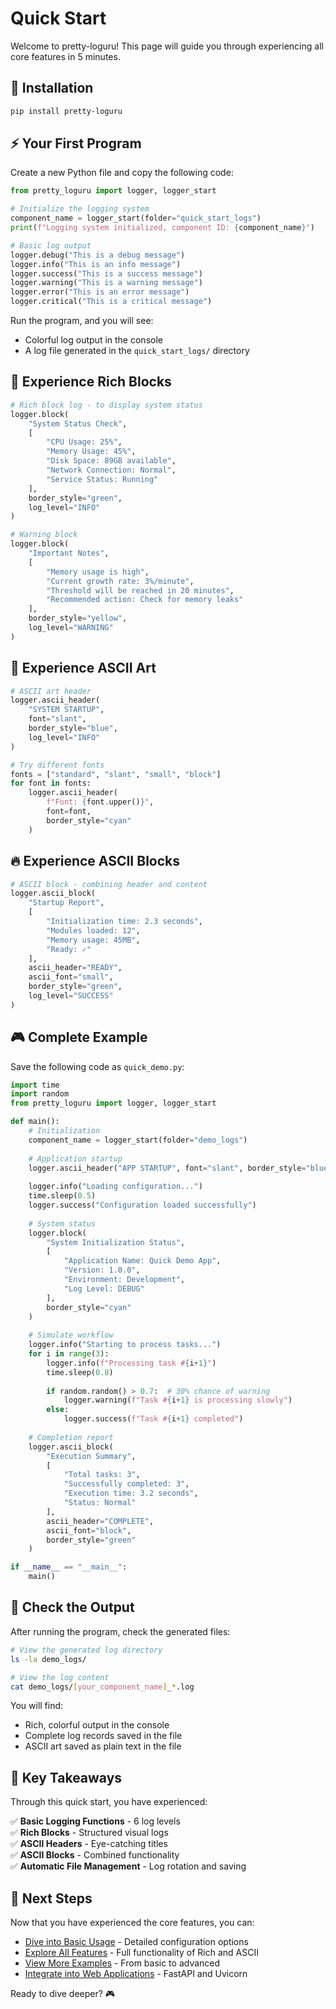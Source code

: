 # Quick Start

Welcome to pretty-loguru! This page will guide you through experiencing all core features in 5 minutes.

## 🚀 Installation

```bash
pip install pretty-loguru
```

## ⚡ Your First Program

Create a new Python file and copy the following code:

```python
from pretty_loguru import logger, logger_start

# Initialize the logging system
component_name = logger_start(folder="quick_start_logs")
print(f"Logging system initialized, component ID: {component_name}")

# Basic log output
logger.debug("This is a debug message")
logger.info("This is an info message") 
logger.success("This is a success message")
logger.warning("This is a warning message")
logger.error("This is an error message")
logger.critical("This is a critical message")
```

Run the program, and you will see:
- Colorful log output in the console
- A log file generated in the `quick_start_logs/` directory

## 🎨 Experience Rich Blocks

```python
# Rich block log - to display system status
logger.block(
    "System Status Check",
    [
        "CPU Usage: 25%",
        "Memory Usage: 45%", 
        "Disk Space: 89GB available",
        "Network Connection: Normal",
        "Service Status: Running"
    ],
    border_style="green",
    log_level="INFO"
)

# Warning block
logger.block(
    "Important Notes",
    [
        "Memory usage is high",
        "Current growth rate: 3%/minute",
        "Threshold will be reached in 20 minutes",
        "Recommended action: Check for memory leaks"
    ],
    border_style="yellow", 
    log_level="WARNING"
)
```

## 🎯 Experience ASCII Art

```python
# ASCII art header
logger.ascii_header(
    "SYSTEM STARTUP",
    font="slant",
    border_style="blue",
    log_level="INFO"
)

# Try different fonts
fonts = ["standard", "slant", "small", "block"]
for font in fonts:
    logger.ascii_header(
        f"Font: {font.upper()}",
        font=font,
        border_style="cyan"
    )
```

## 🔥 Experience ASCII Blocks

```python
# ASCII block - combining header and content
logger.ascii_block(
    "Startup Report", 
    [
        "Initialization time: 2.3 seconds",
        "Modules loaded: 12",
        "Memory usage: 45MB",
        "Ready: ✓"
    ],
    ascii_header="READY",
    ascii_font="small",
    border_style="green",
    log_level="SUCCESS"
)
```

## 🎮 Complete Example

Save the following code as `quick_demo.py`:

```python
import time
import random
from pretty_loguru import logger, logger_start

def main():
    # Initialization
    component_name = logger_start(folder="demo_logs")
    
    # Application startup
    logger.ascii_header("APP STARTUP", font="slant", border_style="blue")
    
    logger.info("Loading configuration...")
    time.sleep(0.5)
    logger.success("Configuration loaded successfully")
    
    # System status
    logger.block(
        "System Initialization Status",
        [
            "Application Name: Quick Demo App",
            "Version: 1.0.0", 
            "Environment: Development",
            "Log Level: DEBUG"
        ],
        border_style="cyan"
    )
    
    # Simulate workflow
    logger.info("Starting to process tasks...")
    for i in range(3):
        logger.info(f"Processing task #{i+1}")
        time.sleep(0.8)
        
        if random.random() > 0.7:  # 30% chance of warning
            logger.warning(f"Task #{i+1} is processing slowly")
        else:
            logger.success(f"Task #{i+1} completed")
    
    # Completion report
    logger.ascii_block(
        "Execution Summary",
        [
            "Total tasks: 3",
            "Successfully completed: 3", 
            "Execution time: 3.2 seconds",
            "Status: Normal"
        ],
        ascii_header="COMPLETE",
        ascii_font="block", 
        border_style="green"
    )

if __name__ == "__main__":
    main()
```

## 📁 Check the Output

After running the program, check the generated files:

```bash
# View the generated log directory
ls -la demo_logs/

# View the log content
cat demo_logs/[your_component_name]_*.log
```

You will find:
- Rich, colorful output in the console
- Complete log records saved in the file
- ASCII art saved as plain text in the file

## 🎯 Key Takeaways

Through this quick start, you have experienced:

✅ **Basic Logging Functions** - 6 log levels  
✅ **Rich Blocks** - Structured visual logs  
✅ **ASCII Headers** - Eye-catching titles  
✅ **ASCII Blocks** - Combined functionality  
✅ **Automatic File Management** - Log rotation and saving  

## 🚀 Next Steps

Now that you have experienced the core features, you can:

- [Dive into Basic Usage](./basic-usage) - Detailed configuration options
- [Explore All Features](../features/) - Full functionality of Rich and ASCII
- [View More Examples](../examples/) - From basic to advanced
- [Integrate into Web Applications](../integrations/) - FastAPI and Uvicorn

Ready to dive deeper? 🎮
